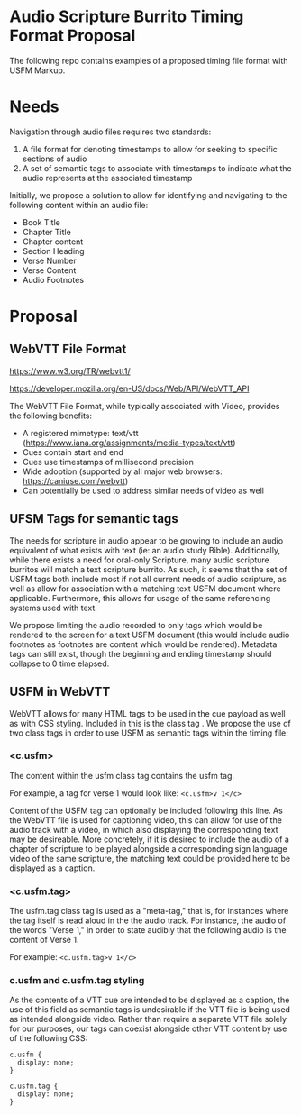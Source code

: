 # Audio Scripture Burrito Timing Format Proposal

The following repo contains examples of a proposed timing file format with USFM Markup. 

# Needs
Navigation through audio files requires two standards:
1. A file format for denoting timestamps to allow for seeking to specific sections of audio
2. A set of semantic tags to associate with timestamps to indicate what the audio represents at the associated timestamp

Initially, we propose a solution to allow for identifying and navigating to the following content within an audio file:
* Book Title
* Chapter Title
* Chapter content
* Section Heading
* Verse Number
* Verse Content
* Audio Footnotes

# Proposal
## WebVTT File Format
https://www.w3.org/TR/webvtt1/

https://developer.mozilla.org/en-US/docs/Web/API/WebVTT_API

The WebVTT File Format, while typically associated with Video, provides the following benefits:
* A registered mimetype: text/vtt (https://www.iana.org/assignments/media-types/text/vtt)
* Cues contain start and end
* Cues use timestamps of millisecond precision
* Wide adoption (supported by all major web browsers: https://caniuse.com/webvtt)
* Can potentially be used to address similar needs of video as well

## UFSM Tags for semantic tags
The needs for scripture in audio appear to be growing to include an audio equivalent of what exists with text (ie: an audio study Bible).
Additionally, while there exists a need for oral-only Scripture, many audio scripture burritos will match a text scripture burrito. As such,
it seems that the set of USFM tags both include most if not all current needs of audio scripture, as well as allow for association with a matching
text USFM document where applicable. Furthermore, this allows for usage of the same referencing systems used with text.

We propose limiting the audio recorded to only tags which would be rendered to the screen for a text USFM document (this would include audio footnotes as 
footnotes are content which would be rendered). Metadata tags can still exist, though the beginning and ending timestamp should collapse to 0 time elapsed.

## USFM in WebVTT
WebVTT allows for many HTML tags to be used in the cue payload as well as with CSS styling. Included in this is the class tag <c>.
We propose the use of two class tags in order to use USFM as semantic tags within the timing file:

### <c.usfm>
The content within the usfm class tag contains the usfm tag. 

For example, a tag for verse 1 would look like: `<c.usfm>v 1</c>`

Content of the USFM tag can optionally be included following this line. As the WebVTT file is used for captioning video, this can allow for use of the audio track with a video,
in which also displaying the corresponding text may be desireable. More concretely, if it is desired to include the audio of a chapter of scripture to be played alongside a corresponding
sign language video of the same scripture, the matching text could be provided here to be displayed as a caption.


### <c.usfm.tag>
The usfm.tag class tag is used as a "meta-tag," that is, for instances where the tag itself is read aloud in the the audio track. For instance, the audio of the words "Verse 1," 
in order to state audibly that the following audio is the content of Verse 1.

For example: `<c.usfm.tag>v 1</c>`

### c.usfm and c.usfm.tag styling
As the contents of a VTT cue are intended to be displayed as a caption, the use of this field as semantic tags is undesirable if the VTT file is being used as intended alongside video.
Rather than require a separate VTT file solely for our purposes, our tags can coexist alongside other VTT content by use of the following CSS:

```
c.usfm {
  display: none;
}

c.usfm.tag {
  display: none;
}
```
